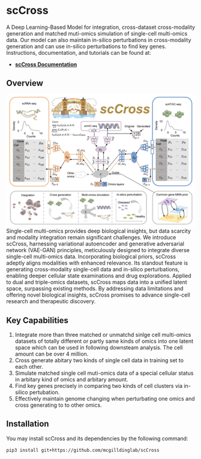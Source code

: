 # scCross
A Deep Learning-Based Model for integration, cross-dataset cross-modality generation and matched muti-omics simulation of single-cell multi-omics data. Our model can also maintain in-silico perturbations in cross-modality generation and can use in-silico perturbations to find key genes.  
Instructions, documentation, and tutorials can be found at:  
* [**scCross Documentation**](https://sccross.readthedocs.io/en/latest/index.html)

## Overview
<img title="Model Overview" alt="Alt text" src="/figures/main.png">
Single-cell multi-omics provides deep biological insights, but data scarcity and modality integration remain significant challenges. We introduce scCross, harnessing variational autoencoder and generative adversarial network (VAE-GAN) principles, meticulously designed to integrate diverse single-cell multi-omics data. Incorporating biological priors, scCross adeptly aligns modalities with enhanced relevance. Its standout feature is generating cross-modality single-cell data and in-silico perturbations, enabling deeper cellular state examinations and drug explorations. Applied to dual and triple-omics datasets, scCross maps data into a unified latent space, surpassing existing methods. By addressing data limitations and offering novel biological insights, scCross promises to advance single-cell research and therapeutic discovery.

## Key Capabilities

1. Integrate more than three matched or unmatchd sinlge cell multi-omics datasets of totally different or partly same kinds of omics into one latent space which can be used in following downsteam analysis. The cell amount can be over 4 million.
2. Cross generate abitary two kinds of single cell data in training set to each other.
3. Simulate matched single cell muti-omics data of a special cellular status in arbitary kind of omics and arbitary amount.
4. Find key genes precisely in comparing two kinds of cell clusters via in-silico pertubation.
5. Effectively maintain genome changing when perturbating one omics and cross generating to to other omics.


## Installation


You may install scCross and its dependencies by the following command:

```
pip3 install git+https://github.com/mcgilldinglab/scCross
```

